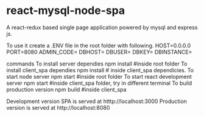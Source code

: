 # react-mysql-node-spa
A react-redux based single page application powered by mysql and express js. 

To use it create a .ENV file in the root folder with following.
  HOST=0.0.0.0
  PORT=8080
  ADMIN_CODE=<admin code>
  DBHOST=<mysql db host>
  DBUSER=<mysql db user>
  DBKEY=<mysql db password>
  DBINSTANCE=<name of database.>

commands
To install server dependies 
  npm install #inside root folder
To install client_spa dependies
  npm install # inside client_spa dependicies.
To start node server
  npm start #inside root folder
To start react development server
  npm start #inside client_spa folder, try in different terminal
To build production version
  npm build #inside client_spa
  
 Development version SPA is served at htttp://localhost:3000
 Production version is served at http://localhost:8080
